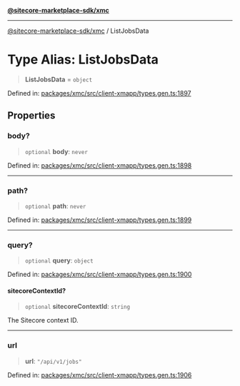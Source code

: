 [**@sitecore-marketplace-sdk/xmc**](../README.md)

***

[@sitecore-marketplace-sdk/xmc](../README.md) / ListJobsData

# Type Alias: ListJobsData

> **ListJobsData** = `object`

Defined in: [packages/xmc/src/client-xmapp/types.gen.ts:1897](https://github.com/Sitecore/sitecore-marketplace-sdk/blob/e87783cce9f115393973a45e109d17b99bf1df7e/packages/xmc/src/client-xmapp/types.gen.ts#L1897)

## Properties

### body?

> `optional` **body**: `never`

Defined in: [packages/xmc/src/client-xmapp/types.gen.ts:1898](https://github.com/Sitecore/sitecore-marketplace-sdk/blob/e87783cce9f115393973a45e109d17b99bf1df7e/packages/xmc/src/client-xmapp/types.gen.ts#L1898)

***

### path?

> `optional` **path**: `never`

Defined in: [packages/xmc/src/client-xmapp/types.gen.ts:1899](https://github.com/Sitecore/sitecore-marketplace-sdk/blob/e87783cce9f115393973a45e109d17b99bf1df7e/packages/xmc/src/client-xmapp/types.gen.ts#L1899)

***

### query?

> `optional` **query**: `object`

Defined in: [packages/xmc/src/client-xmapp/types.gen.ts:1900](https://github.com/Sitecore/sitecore-marketplace-sdk/blob/e87783cce9f115393973a45e109d17b99bf1df7e/packages/xmc/src/client-xmapp/types.gen.ts#L1900)

#### sitecoreContextId?

> `optional` **sitecoreContextId**: `string`

The Sitecore context ID.

***

### url

> **url**: `"/api/v1/jobs"`

Defined in: [packages/xmc/src/client-xmapp/types.gen.ts:1906](https://github.com/Sitecore/sitecore-marketplace-sdk/blob/e87783cce9f115393973a45e109d17b99bf1df7e/packages/xmc/src/client-xmapp/types.gen.ts#L1906)
